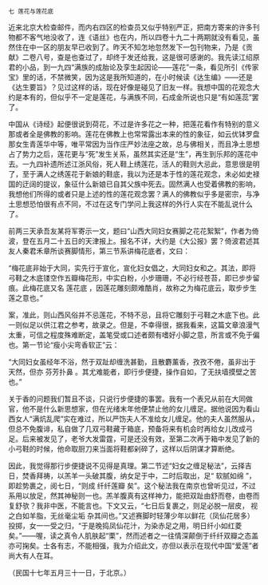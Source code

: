     七 莲花与莲花底 

   近来北京大检查邮件，而内右四区的检查员又似乎特别严正，把南方寄来的许多刊物都不客气地没收了，连《语丝》也在内，所以四卷十九二十两期就没有看见，虽然住在中一区的朋友早已收到了。昨天不知怎地忽然发下一包刊物来，乃是《贡献》二卷八号，查是也查过了，却终于发还给我，这是很可感谢的。我先读江绍原君的小品，到一九四“满族的成胎论及孪生起因论——莲花”一条，看见所引《传家宝》里的话，不禁微笑，因为这是我所知道的，在小时候读《达生编》——还是《达生要旨》？见过这样的话，现在好像是碰见了旧友一样。我想中国的花观念大约是本有的，但似乎不一定是莲花，与满族不同，石成金所说也只是“有如莲蕊”罢了。

   中国从《诗经》起便很说到荷花，不过是许多花之一种，把莲花看作有特别的意义那或者全是佛教的影响。莲花在佛教上也常常露出本来的性的象征，如云优钵罗盘那女生青莲华中等，唯平常因为当作庄严妙法座之故，总与佛相关，而且净土思想占了势力之后，莲花更与“死”发生关系，虽然其实还是“生”，再生到乐邦的莲花中去。一九四补遗所述江浙风俗，死人鞋上绣莲花，活人的鞋则大忌此，意思很是明了，至于满人之绣莲花于新娘的鞋底，我以为还是本于性的莲花观念，未必如史禄国的迂阔的提议，象征什么新娘已自其父族中死去。固然满人也受着佛教的影响，我想他们所得的或者只是上述的性的莲花观念罢？满人的佛教似乎多是密宗，与净土思想恐怕很有点不同，不过在这专门学问上我这样的外行人实在不能乱说什么了。

   前两三天承吾友某将军寄示一文，题曰“山西大同妇女赛脚之花花絮絮”，作者为倚波，登在五月二十五日的天津报上。报名不详，大约是《大公报》罢？倚波君述其友人秦君禾章所谈赛脚情形，第三节系讲梅花底者，文曰：

   “梅花底非始于大同，实先行于宣化，宣化妇女倡之，大同妇女和之。其法，即将弓鞋之木底镂空作五瓣梅花形，中实白粉，小步珊珊，不必行经苍苔，即已步步留痕。此梅花底又名 莲花底 ，因莲花雕刻颇难酷肖，故称之为梅花底云，取步步生莲之意也。”

   案，准此，则山西风俗并不忌莲花，不特不忌，且将它雕刻于弓鞋之木底下也。此一则似足以供江君之参考，故录之。但是，不幸得很，据我看来，这篇文章浪漫气太重，可信之程度殊难断定，盖笔受或口述者颇有嗜好小脚之意，所言或不免于偏也。第一节论“瘦小尖弯香软正”云：

   “大同妇女虽经年不浴，然于双趾却缠洗甚勤，且散麝薰香，孜孜不倦，虽非出于天然，但亦 芬芳扑鼻 。其尤难能者，即行步便捷，操作自如，了无扶墙摸壁之苦也。”

   关于香的问题我们暂且不谈，只说行步便捷的事罢。我有一个表兄从前在大同做官，他不是什么新思想家，但在光绪末年他便禁止他的女儿缠足。据他说因为看山西女人“满炕乱爬”实在难过，所以严饬夫人不准给女儿缠足。他的夫人虽然服从，但总不免腹诽，私自做了几双弓鞋藏于箱底，预备将来有机会时再给女儿改成弓足。后来被发见了，老爷大发雷霆，可是还没有效，至第二次再于箱中发见了新的小弓鞋的时候，他命取厨刀来当面将鞋都剁碎了，这样以后阴谋才算断绝。

   因此，我觉得那行步便捷说不见得是真理。第二节述“妇女之缠足秘法”，云择吉日，焚香拜祷，以羔羊一头破其腹，纳女足于中，二时后取出，足“ 软腻如绵 ”，即趁势裹之，阅七日，“则成 纤纤莲瓣 矣”。这个秘法我在南京也曾听见过，不过系用以放足，然其神秘则一也。羔羊腹真有这样神力，能把双趾由舒而卷，由卷而复舒欤？我非中医，不能言也。下文又云，“七日后复裹之，则足必脱一层皮， 视之白如羊脂，无丝毫尘垢 杂其间也。”又述赛脚时轻薄少年以鲜花（凤仙花居多）投掷，女一一受之归，“于是晚捣凤仙花汁，为染赤足之用，明日纤小如红菱 矣。”——喔，读之真令人肌肤起“栗”，然而述者之一往情深颠倒于纤纤双瓣之态盖亦可掬矣。士各有志，不能相强，我为介绍此文，亦但以表示在现代中国“爱莲”者尚大有人在耳。

   （民国十七年五月三十一日，于北京。）


